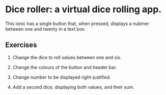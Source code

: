 # Dice roller: a virtual dice rolling app.
This ionic has a single button that, when pressed, displays a nubmer between one and twenty in a text box.

## Exercises
1. Change the dice to roll values between one and six.

2. Change the colours of the button and header bar.

3. Change number to be displayed right-justified.

4. Add a second dice, displaying both values, and their sum.